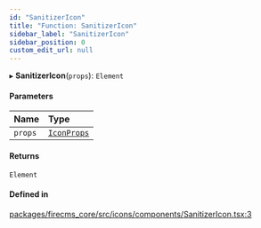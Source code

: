 ```yaml
---
id: "SanitizerIcon"
title: "Function: SanitizerIcon"
sidebar_label: "SanitizerIcon"
sidebar_position: 0
custom_edit_url: null
---
```


▸ **SanitizerIcon**(`props`): `Element`

#### Parameters

| Name | Type |
| :------ | :------ |
| `props` | [`IconProps`](../types/IconProps.md) |

#### Returns

`Element`

#### Defined in

[packages/firecms_core/src/icons/components/SanitizerIcon.tsx:3](https://github.com/FireCMSco/firecms/blob/d45f3739/packages/firecms_core/src/icons/components/SanitizerIcon.tsx#L3)
